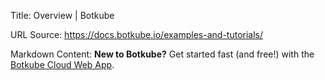 Title: Overview | Botkube

URL Source: https://docs.botkube.io/examples-and-tutorials/

Markdown Content:
**New to Botkube?** Get started fast (and free!) with the [Botkube Cloud Web App](https://app.botkube.io/).
